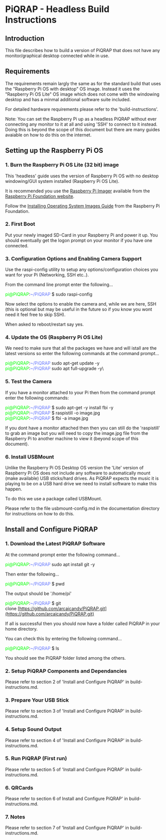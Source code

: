 # PiQRAP - Headless Build Instructions

## Introduction

This file describes how to build a version of PiQRAP that does not have any monitor/graphical desktop connected while in use.

## Requirements

The requirements remain largly the same as for the standard build that uses the "Raspberry Pi OS with desktop" OS image. Instead it uses the "Raspberry Pi OS Lite" OS image which does not come with the windowing desktop and has a minmal additional software suite included.

For detailed hardware requirements please refer to the 'build-instructions'.

Note: You can set the Raspberry Pi up as a headless PiQRAP without ever connecting any monitor to it at all and using 'SSH' to connect to it instead. Doing this is beyond the scope of this document but there are many guides avaiable on how to do this on the internet.

## Setting up the Raspberry Pi OS

### 1\. Burn the Raspberry Pi OS Lite \(32 bit\) image

This 'headless' guide uses the version of Raspberry Pi OS with no desktop windowing/GUI system installed (Raspberry Pi OS Lite).

It is recommended you use the [Raspberry Pi Imager](https://www.raspberrypi.org/software/) available from the [Raspberry Pi Foundation website](https://www.raspberrypi.org/).

Follow the [Installing Operating System Images Guide](https://www.raspberrypi.org/documentation/installation/installing-images/README.md) from the Raspberry Pi Foundation.

### 2\. First Boot

Put your newly imaged SD-Card in your Raspberry Pi and power it up. You should eventually get the logon prompt on your monitor if you have one connected.

### 3\. Configuration Options and Enabling Camera Support

Use the raspi-config utility to setup any options/configuration choices you want for your Pi (Networking, SSH etc..).

From the command line prompt enter the following...

<span class="colour" style="color:rgb(0, 255, 0)">pi@PiQRAP</span>:<span class="colour" style="color:rgb(102, 119, 255)">\~/PiQRAP</span> $ sudo raspi-config

Now select the options to enable the camera and, while we are here, SSH (this is optional but may be useful in the future so if you know you wont need it feel free to skip SSH).

When asked to reboot/restart say yes.

### 4\. Update the OS \(Raspberry Pi OS Lite\)

We need to make sure that all the packages we have and will istall are the latest versions so enter the following commands at the command prompt...

<span class="colour" style="color:rgb(0, 255, 0)">pi@PiQRAP</span>:<span class="colour" style="color:rgb(102, 119, 255)">\~/PiQRAP</span> sudo apt-get update -y\
<span class="colour" style="color:rgb(0, 255, 0)">pi@PiQRAP</span>:<span class="colour" style="color:rgb(102, 119, 255)">\~/PiQRAP</span> sudo apt full-upgrade -y\

### 5\. Test the Camera

If you have a monitor attached to your Pi then from the command prompt enter the following commands:

<span class="colour" style="color:rgb(0, 255, 0)">pi@PiQRAP</span>:<span class="colour" style="color:rgb(102, 119, 255)">\~/PiQRAP</span> $ sudo apt-get -y install fbi -y\
<span class="colour" style="color:rgb(0, 255, 0)">pi@PiQRAP</span>:<span class="colour" style="color:rgb(102, 119, 255)">\~/PiQRAP</span> $ raspistill -o image.jpg\
<span class="colour" style="color:rgb(0, 255, 0)">pi@PiQRAP</span>:<span class="colour" style="color:rgb(102, 119, 255)">\~/PiQRAP</span> $ fbi -a image.jpg

If you dont have a monitor attached then then you can still do the 'raspistill' to grab an image but you will need to copy the image.jpg file from the Raspberry Pi to another machine to view it (beyond scope of this document).

### 6\. Install USBMount

Unlike the Raspberry Pi OS Desktop OS version the 'Lite' version of Raspberry Pi OS does not include any software to automatically mount (make available) USB sticks/hard drives. As PiQRAP expects the music it is playing to be on a USB hard drive we need to install software to make this happen.

To do this we use a package called USBMount.

Please refer to the file usbmount-config.md in the documentation directory for instructions on how to do this.

## Install and Configure PiQRAP

### 1\. Download the Latest PiQRAP Software

At the command prompt enter the following command...

<span class="colour" style="color:rgb(0, 255, 0)">pi@PiQRAP</span>:<span class="colour" style="color:rgb(102, 119, 255)">\~/PiQRAP</span> sudo apt install git -y

Then enter the following...

<span class="colour" style="color:rgb(0, 255, 0)">pi@PiQRAP</span>:<span class="colour" style="color:rgb(102, 119, 255)">\~/PiQRAP</span> $ pwd

The output should be '/home/pi'

<span class="colour" style="color:rgb(0, 255, 0)">pi@PiQRAP</span>:<span class="colour" style="color:rgb(102, 119, 255)">\~/PiQRAP</span> $ git clone [https://github.com/arcaicandy/PiQRAP.git](https://github.com/arcaicandy/PiQRAP.git)

If all is successful then you should now have a folder called PiQRAP in your home directory.

You can check this by entering the following command...

<span class="colour" style="color:rgb(0, 255, 0)">pi@PiQRAP</span>:<span class="colour" style="color:rgb(102, 119, 255)">\~/PiQRAP</span> $ ls

You should see the PiQRAP folder listed among the others.

### 2\. Setup PiQRAP Components and Dependancies

Please refer to section 2 of 'Install and Configure PiQRAP' in build-instructions.md.

### 3\. Prepare Your USB Stick

Please refer to section 3 of 'Install and Configure PiQRAP' in build-instructions.md.

### 4\. Setup Sound Output

Please refer to section 4 of 'Install and Configure PiQRAP' in build-instructions.md.

### 5\. Run PiQRAP \(First run\)

Please refer to section 5 of 'Install and Configure PiQRAP' in build-instructions.md.

### 6\. QRCards

Please refer to section 6 of Install and Configure PiQRAP' in build-instructions.md.

### 7\. Notes

Please refer to section 7 of 'Install and Configure PiQRAP' in build-instructions.md.